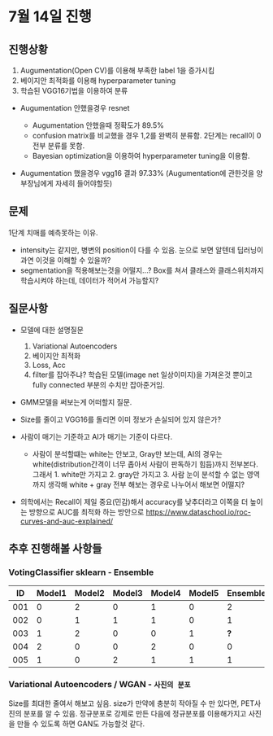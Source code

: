 # 7월 14일 진행

## 진행상황

1. Augumentation(Open CV)를 이용해 부족한 label 1을 증가시킴
2. 베이지안 최적화를 이용해 hyperparameter tuning
3. 학습된 VGG16기법을 이용하여 분류

- Augumentation 안했을경우 resnet
	 - Augumentation 안했을때 정확도가 89.5%
	 - confusion matrix를 비교했을 경우 1,2를 완벽히 분류함. 2단계는 recall이 0 전부 분류를 못함. 
	 - Bayesian optimization을 이용하여 hyperparameter tuning을 이용함.

- Augumentation 했을경우 vgg16 결과 97.33% (Augumentation에 관한것을 양부장님에게 자세히 들어야할듯)


## 문제

1단계 치매를 예측못하는 이유.

- intensity는 같지만, 병변의 position이 다를 수 있음. 눈으로 보면 알텐데 딥러닝이 과연 이것을 이해할 수 있을까?
- segmentation을 적용해보는것을 어떨지...? Box를 쳐서 클래스와 클래스위치까지 학습시켜야 하는데, 데이터가 적어서 가능할지?



## 질문사항

- 모델에 대한 설명질문 
   1. Variational Autoencoders 
   2. 베이지안 최적화  
   3. Loss, Acc 
   4. filter를 잡아주냐? 학습된 모델(image net 일상이미지)을 가져온것 뿐이고 fully connected 부분의 수치만 잡아준거임. 

- GMM모델을 써보는게 어떠할지 질문.

- Size를 줄이고 VGG16를 돌리면 이미 정보가 손실되어 있지 않은가?

- 사람이 매기는 기준하고 AI가 매기는 기준이 다르다. 
	- 사람이 분석할떄는 white는 안보고, Gray만 보는데, AI의 경우는 white(distribution간격이 너무 좁아서 사람이 판독하기 힘듬)까지 전부본다. 그래서 1. white만 가지고 2. gray만 가지고 3. 사람 눈이 분석할 수 없는 영역까지 생각해 white + gray 전부 해보는 경우로 나누어서 해보면 어떨지?

- 의학에서는 Recall이 제일 중요(민감)해서 accuracy를 낮추더라고 이쪽을 더 높이는 방향으로 
AUC를 최적화 하는 방안으로 https://www.dataschool.io/roc-curves-and-auc-explained/



## 추후 진행해볼 사항들

### VotingClassifier sklearn - Ensemble

|ID|Model1|Model2|Model3|Model4|Model5|Ensemble|
|---|---|---|---|---|---|---|
|001|0|2|0|1|0|2|
|002|0|1|1|1|0|1|
|003|1|2|0|0|1|**?**|
|004|2|0|0|2|0|0|
|005|1|0|2|1|1|1|

###  Variational Autoencoders / WGAN - `사진의 분포`

Size를 최대한 줄여서 해보고 싶음. size가 만약에 충분히 작아질 수 만 있다면, PET사진의 분포를 알 수 있음. 정규분포로 강제로 만든 다음에 정규분포를 이용해가지고 사진을 만들 수 있도록 하면 GAN도 가능할것 같다. 
